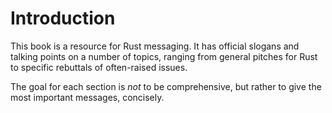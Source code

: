 # Introduction

This book is a resource for Rust messaging. It has official slogans and talking
points on a number of topics, ranging from general pitches for Rust to specific
rebuttals of often-raised issues.

The goal for each section is *not* to be comprehensive, but rather to give the
most important messages, concisely.
